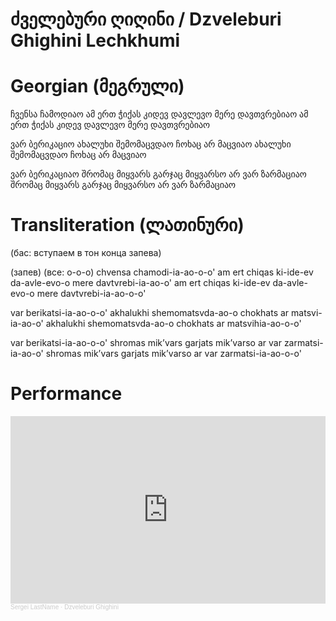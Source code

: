 # ძველებური ღიღინი / Dzveleburi Ghighini Lechkhumi

# Georgian (მეგრული)

ჩვენსა ჩამოდიაო 
ამ ერთ ჭიქას კიდევ დავლევო 
მერე დავთვრებიაო 
ამ ერთ ჭიქას კიდევ დავლევო 
მერე დავთვრებიაო 

ვარ ბერიკაციო 
ახალუხი შემომაცვდაო 
ჩოხაც არ მაცვიაო 
ახალუხი შემომაცვდაო
ჩოხაც არ მაცვიაო 

ვარ ბერიკაციაო 
შრომაც მიყვარს გარჯაც მიყვარსო 
არ ვარ ზარმაციაო 
შრომაც მიყვარს გარჯაც მიყვარსო 
არ ვარ ზარმაციაო

# Transliteration (ლათინური)

(бас: вступаем в тон конца запева)

(запев)
(все: o-o-o)
chvensa chamodi-ia-ao-o-o'
am ert chiqas ki-ide-ev da-avle-evo-o
mere davtvrebi-ia-ao-o'
am ert chiqas ki-ide-ev da-avle-evo-o
mere davtvrebi-ia-ao-o-o'

var berikatsi-ia-ao-o-o'
akhalukhi shemomatsvda-ao-o
chokhats ar matsvi-ia-ao-o'
akhalukhi shemomatsvda-ao-o
chokhats ar matsvihia-ao-o-o'

var berikatsi-ia-ao-o-o'
shromas mik’vars garjats mik’varso
ar var zarmatsi-ia-ao-o'
shromas mik’vars garjats mik’varso
ar var zarmatsi-ia-ao-o-o'

# Performance

<iframe width="100%" height="300" scrolling="no" frameborder="no" allow="autoplay" src="https://w.soundcloud.com/player/?url=https%3A//api.soundcloud.com/tracks/2122644225&color=%23ff5500&auto_play=false&hide_related=false&show_comments=true&show_user=true&show_reposts=false&show_teaser=true&visual=true"></iframe><div style="font-size: 10px; color: #cccccc;line-break: anywhere;word-break: normal;overflow: hidden;white-space: nowrap;text-overflow: ellipsis; font-family: Interstate,Lucida Grande,Lucida Sans Unicode,Lucida Sans,Garuda,Verdana,Tahoma,sans-serif;font-weight: 100;"><a href="https://soundcloud.com/o9xjkfdgxof2" title="Sergei LastName" target="_blank" style="color: #cccccc; text-decoration: none;">Sergei LastName</a> · <a href="https://soundcloud.com/o9xjkfdgxof2/dzveleburi-ghighini" title="Dzveleburi Ghighini" target="_blank" style="color: #cccccc; text-decoration: none;">Dzveleburi Ghighini</a></div>
